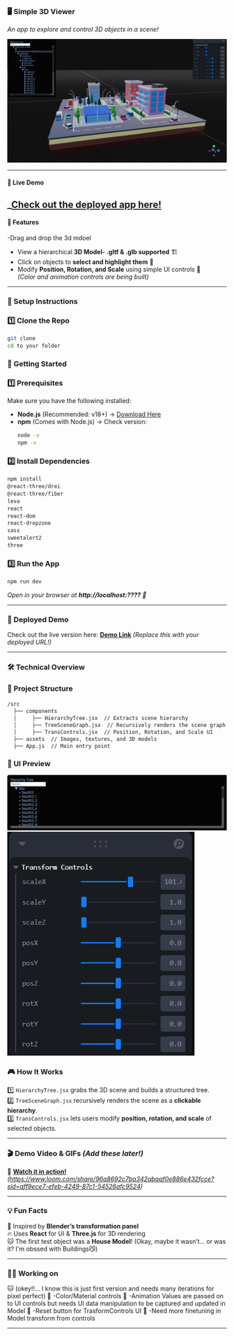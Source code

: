 ### **🖥️ Simple 3D Viewer**  
_An app to explore and control 3D objects in a scene!_

![App Preview](./src/assets/images/App-ScreenShot.png)

---
#### 🔗 Live Demo  
_[Check out the deployed app here!](https://threejs-editor-app.vercel.app/)
---

#### **📌 Features**  
-Drag and drop the 3d mdoel
- View a hierarchical **3D Model- .gltf & .glb supported** 🏗️  
- Click on objects to **select and highlight them** 🔦  
- Modify **Position, Rotation, and Scale** using simple UI controls 🎰  
  _(Color and animation controls are being built)_

---

### **🚀 Setup Instructions**  
### **1️⃣ Clone the Repo**  
```bash
git clone 
cd to your folder
```

### 🚀 Getting Started  

### **1️⃣ Prerequisites**  
Make sure you have the following installed:  
- **Node.js** (Recommended: v18+) → [Download Here](https://nodejs.org/)  
- **npm** (Comes with Node.js) → Check version:  
  ```sh
  node -v
  npm -v


### **2️⃣ Install Dependencies**  
```bash
npm install
@react-three/drei
@react-three/fiber
leva
react
react-dom
react-dropzone
sass
sweetalert2
three
```

### **3️⃣ Run the App**  
```bash
npm run dev 
```
_Open in your browser at **http://localhost:????** 🎉_

---

### **🔗 Deployed Demo**  
Check out the live version here: **[Demo Link](https://your-demo-link.com)** *(Replace this with your deployed URL!)*  

---

### **🛠️ Technical Overview**  
### **📂 Project Structure**  
```
/src
  ├── components
  │     ├── HierarchyTree.jsx  // Extracts scene hierarchy
  │     ├── TreeSceneGraph.jsx  // Recursively renders the scene graph
  │     ├── TransControls.jsx  // Position, Rotation, and Scale UI
  ├── assets  // Images, textures, and 3D models
  ├── App.js  // Main entry point
```
### **📂 UI Preview** 
![Hierarchy Tree](./src/assets/images/HierarchyTree.png)
![Transform controls](./src/assets/images/TransFormControls.png)

### **🎮 How It Works**  
1️⃣ `HierarchyTree.jsx` grabs the 3D scene and builds a structured tree.  
2️⃣ `TreeSceneGraph.jsx` recursively renders the scene as a **clickable hierarchy**.  
3️⃣ `TransControls.jsx` lets users modify **position, rotation, and scale** of selected objects.  

---

### **🎬 Demo Video & GIFs** *(Add these later!)*  
🚀 **[Watch it in action!](#)** *(https://www.loom.com/share/96a8692c7ba342abaaf0e886e432fcce?sid=aff9ece7-efeb-4249-87c1-54526afc9524)*  

---

### **💡 Fun Facts**  
🎨 Inspired by **Blender’s transformation panel**  
🔥 Uses **React** for UI & **Three.js** for 3D rendering  
🐱 The first test object was a **House Model**! (Okay, maybe it wasn’t... or was it? I'm obssed with Buildings😼)  

---

### **👨‍💻 Working on**
🐱   (okey!!... I know this is just first version and needs many iterations for pixel perfect)
🚀  -Color/Material controls
🚀  -Animation Values are passed on to UI controls but needs UI data manipulation to be captured and updated in Model
🚀  -Reset button for TrasformControls UI
🚀  -Need more finetuning in Model transform from controls

---

